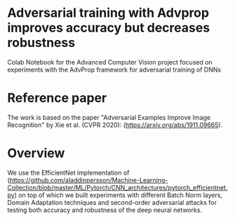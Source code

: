 # Adversarial training with Advprop improves accuracy but decreases robustness 
Colab Notebook for the Advanced Computer Vision project focused on experiments with the AdvProp framework for adversarial training of DNNs

# Reference paper
The work is based on the paper "Adversarial Examples Improve Image Recognition" by Xie et al. (CVPR 2020): (https://arxiv.org/abs/1911.09665).

# Overview
We use the EfficientNet implementation of (https://github.com/aladdinpersson/Machine-Learning-Collection/blob/master/ML/Pytorch/CNN_architectures/pytorch_efficientnet.py) on top of which we built experiments with different Batch Norm layers, Domain Adaptation techniques and second-order adversarial attacks for testing both accuracy and robustness of the deep neural networks.
